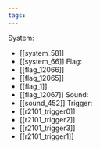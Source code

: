 ```yaml
---
tags:
---
```

System:
- [[system_58]]
- [[system_66]]
Flag:
- [[flag_12066]]
- [[flag_12065]]
- [[flag_1]]
- [[flag_12067]]
Sound:
- [[sound_452]]
Trigger:
- [[r2101_trigger0]]
- [[r2101_trigger2]]
- [[r2101_trigger3]]
- [[r2101_trigger1]]
